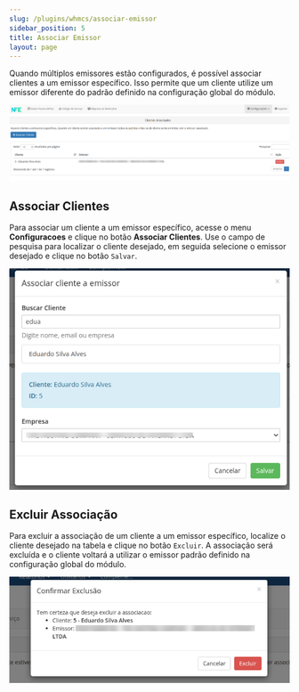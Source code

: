 ```yaml
---
slug: /plugins/whmcs/associar-emissor
sidebar_position: 5
title: Associar Emissor
layout: page
---
```


Quando múltiplos emissores estão configurados, é possível associar clientes a um emissor específico. Isso permite que um cliente utilize um emissor diferente do padrão definido na configuração global do módulo.

![](../assets/img/nfeio-whmcs-docs-configuracao-13.png)

## Associar Clientes

Para associar um cliente a um emissor específico, acesse o menu **Configuracoes** e clique no botão **Associar Clientes**. Use o campo de pesquisa para localizar o cliente desejado, em seguida selecione o emissor desejado e clique no botão `Salvar`.

![](../assets/img/nfeio-whmcs-docs-configuracao-14.png)

## Excluir Associação

Para excluir a associação de um cliente a um emissor específico, localize o cliente desejado na tabela e clique no botão `Excluir`. A associação será excluída e o cliente voltará a utilizar o emissor padrão definido na configuração global do módulo.

![](../assets/img/nfeio-whmcs-docs-configuracao-15.png)